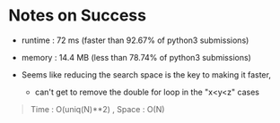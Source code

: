 # Notes on Success
+ runtime : 72 ms (faster than 92.67% of python3 submissions)
+ memory : 14.4 MB (less than 78.74% of python3 submissions)

+ Seems like reducing the search space is the key to making it faster,
  - can't get to remove the double for loop in the "x<y<z" cases

> Time : O(uniq(N)**2) , Space : O(N)
